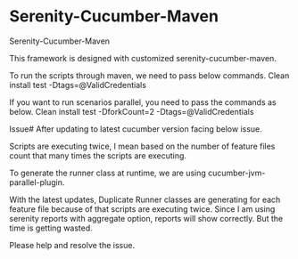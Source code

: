 # Serenity-Cucumber-Maven
Serenity-Cucumber-Maven

This framework is designed with customized serenity-cucumber-maven.

To run the scripts through maven, we need to pass below commands.
Clean install test -Dtags=@ValidCredentials

If you want to run scenarios parallel, you need to pass the commands as below.
Clean install test -DforkCount=2 -Dtags=@ValidCredentials

Issue# After updating to latest cucumber version facing below issue.

Scripts are executing twice, I mean based on the number of feature files count that many times the scripts are executing.

To generate the runner class at runtime, we are using cucumber-jvm-parallel-plugin. 

With the latest updates, Duplicate Runner classes are generating for each feature file because of that scripts are executing twice.
Since I am using serenity reports with aggregate option, reports will show correctly. But the time is getting wasted.

Please help and resolve the issue. 


